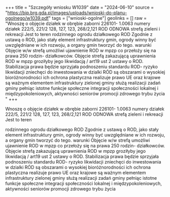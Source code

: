 +++
title = "Szczegóły wniosku W1039"
date = "2024-06-10"
source = "https://bip.brg.gda.pl/images/uploads/wnioski-do-planu-ogolnego/w1039.pdf"
tags = ["wnioski-ogolne"]
geolinks = []
raw = "Wnoszę o objęcie działek w obrębie zaborni 226101- 1.0063 numery działek 222/5, 221/2 128, 127, 123, 268/2,121 ROD ODNOWA strefą zieleni i rekreacji Jest to teren  rodzinnego ogrodu działkowego ROD Zgodnie z ustawą o ROD, jako stały element infrastruktury gmin, ogrody winny być uwzględniane w ich rozwoju, a organy gmin tworzyć do tego. warunki Objęcie w/w strefą umożliwi ujawnienie ROD w mpzp co przełoży się na prawa 250 rodzin- działkowców. Objęcie strefą zakazującą uprawnienia ROD w mpzp groziłyby jego likwidacją / art19 ust 2 ustawy o ROD. Stabilizacja prawa będzie sprzyjała podnoszeniu standardu ROD- ryzyko likwidacji zniechęci do inwestowania w dzialki RÓD są obszarami o wysokiej bioróżnorodności ich ochrona plastyczna realizuje prawo UE oraz krajowe są ważnym elementem infrastruktury zielonej gminy służą realizacji zadań gminy pełniąc istotne funkcje społeczne integracji społeczności lokalnej i międzypokoleniowych, aktywności seniorów promocji zdrowego trybu życia "
+++

Wnoszę o objęcie działek w obrębie zaborni 226101- 1.0063 numery działek 222/5,
221/2 128, 127, 123, 268/2,121 ROD ODNOWA strefą zieleni i rekreacji Jest to teren

rodzinnego ogrodu działkowego ROD Zgodnie z ustawą o ROD, jako stały element infrastruktury
gmin, ogrody winny być uwzględniane w ich rozwoju, a organy gmin tworzyć do tego. warunki
Objęcie w/w strefą umożliwi ujawnienie ROD w mpzp co przełoży się na prawa 250 rodzin-
działkowców. Objęcie strefą zakazującą uprawnienia ROD w mpzp groziłyby jego likwidacją /
art19 ust 2 ustawy o ROD. Stabilizacja prawa będzie sprzyjała podnoszeniu standardu ROD-
ryzyko likwidacji zniechęci do inwestowania w dzialki RÓD są obszarami o wysokiej
bioróżnorodności ich ochrona plastyczna realizuje prawo UE oraz krajowe są ważnym
elementem infrastruktury zielonej gminy służą realizacji zadań gminy pełniąc istotne funkcje
społeczne integracji społeczności lokalnej i międzypokoleniowych, aktywności seniorów
promocji zdrowego trybu życia



